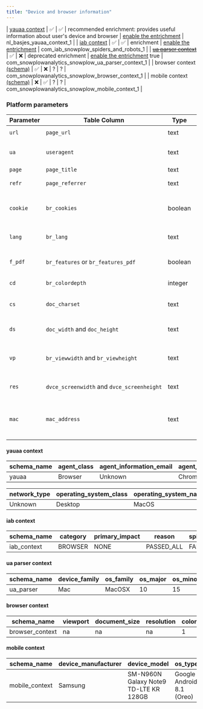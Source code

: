 ```yaml
---
title: "Device and browser information"
---
```


| [yauaa context](/docs/enriching-your-data/available-enrichments/yauaa-enrichment/index.md) | ✅ | ✅ | recommended enrichment: provides useful information about user's device and browser | [enable the entrichment](docs/enriching-your-data/managing-enrichments/ui/#enable-editing-an-enrichment) | nl_basjes_yauaa_context_1 |
| [iab context](/docs/enriching-your-data/available-enrichments/iab-enrichment/) | ✅ | ✅ | enrichment | [enable the entrichment](docs/enriching-your-data/managing-enrichments/ui/#enable-editing-an-enrichment) | com_iab_snowplow_spiders_and_robots_1 |
| [~~ua parser context~~](/docs/enriching-your-data/available-enrichments/ua-parser-enrichment/) | ✅ | ❌ | deprecated enrichment | [enable the entrichment](docs/enriching-your-data/managing-enrichments/ui/#enable-editing-an-enrichment) true | com_snowplowanalytics_snowplow_ua_parser_context_1 |
| browser context [(schema)](https://github.com/snowplow/iglu-central/blob/master/schemas/com.snowplowanalytics.snowplow/browser_context/jsonschema) | ✅ | ❌ | ? | ? | com_snowplowanalytics_snowplow_browser_context_1 |
| mobile context [(schema)](https://github.com/snowplow/iglu-central/tree/master/schemas/com.snowplowanalytics.snowplow/mobile_context/jsonschema) | ❌ | ✅ | ? | ? | com_snowplowanalytics_snowplow_mobile_context_1 |

### Platform parameters

| **Parameter** | **Table Column**                                 | **Type** | **Description**                                               | **Example values**                                                                                                      |
|---------------|---------------------------------------------|----------|---------------------------------------------------------------|-------------------------------------------------------------------------------------------------------------------------|
| `url`         | `page_url`                                  | text     | Page URL                                                      | `http%3A%2F%2Ftest.psybazaar.com%2F2-tarot-cards`                                                                       |
| `ua`          | `useragent`                                 | text     | Useragent                                                     | Mozilla/5.0 (Macintosh; Intel Mac OS X 10.15; rv:105.0) Gecko/20100101 Firefox/105.0                                    |
| `page`        | `page_title`                                | text     | Page title                                                    | `Snowplow%20Behavoral%20Data`                                                                                           |
| `refr`        | `page_referrer`                             | text     | Referrer URL                                                  | `http%3A%2F%2Fwww.snowplow.io%2F`                                                                                       |
| `cookie`      | `br_cookies`                                | boolean  | Does the browser permit cookies?                              | `1`                                                                                                                     |
| `lang`        | `br_lang`                                   | text     | Language the browser is set to                                | `en-US`                                                                                                                 |
| `f_pdf`       | `br_features` or `br_features_pdf`          | boolean  | Adobe PDF plugin installed?                                   | `1`                                                                                                                     |
| `cd`          | `br_colordepth`                             | integer  | Browser color depth                                           | `24`                                                                                                                    |
| `cs`          | `doc_charset`                               | text     | Web page's character encoding                                 | `UTF-8`                                                                                                                 |
| `ds`          | `doc_width` and `doc_height`                | text     | Web page width and height                                     | `1090x1152`                                                                                                             |
| `vp`          | `br_viewwidth` and `br_viewheight`          | text     | Browser viewport width and height                             | `1105x390`                                                                                                              |
| `res`         | `dvce_screenwidth` and `dvce_screenheight`  | text     | Screen / monitor resolution                                   | `1280x1024`                                                                                                             |
| `mac`         | `mac_address`                               | text     | MAC address for the device running the tracker                | `12:34:56:78:9A:BC`                                                                                                     |

#### yauaa context

| schema_name | agent_class | agent_information_email | agent_name | agent_name_version | agent_name_version_major | agent_version | agent_version_major | device_brand | device_class | device_cpu | device_cpu_bits | device_name    | device_version | layout_engine_class | layout_engine_name | layout_engine_name_version | layout_engine_name_version_major | layout_engine_version | layout_engine_version_major  |
|-------------|-------------|-------------------------|------------|--------------------|--------------------------|---------------|---------------------|--------------|--------------|------------|-----------------|----------------|----------------|---------------------|--------------------|----------------------------|----------------------------------|-----------------------|------------------------------|
| yauaa       | Browser     | Unknown                 | Chrome     | Chrome109          | Chrome109                | 109           | 109.00              | Apple        | Desktop      | Intel      | 64              | AppleMacintosh | Demo           | Browser             | Blink              | Blink109                   | Blink109                         | 109                   | 109                          |

| network_type | operating_system_class | operating_system_name | operating_system_name_version | operating_system_name_version_major | operating_system_version | operating_system_version_build | operating_system_version_major | webview_app_name | webview_app_name_version_major | webview_app_version | webview_app_version_major  |
|--------------|------------------------|-----------------------|-------------------------------|-------------------------------------|--------------------------|--------------------------------|--------------------------------|------------------|--------------------------------|---------------------|----------------------------|
| Unknown      | Desktop                | MacOS                 | MacOS>=10.15.7                | MacOS>=10.15                        | >=10.15.7                | ??                             | >=10.15                        | Unknown          | Unknown??                      | ??                  | ??                         |

#### iab context

| schema_name | category | primary_impact | reason     | spider_or_robot  |
|-------------|----------|----------------|------------|------------------|
| iab_context | BROWSER  | NONE           | PASSED_ALL | FALSE            |


#### ua parser context

| schema_name | device_family | os_family | os_major | os_minor | os_patch | os_patch_minor | os_version    | useragent_family | useragent_major | useragent_minor | useragent_patch | useragent_version  |
|-------------|---------------|-----------|----------|----------|----------|----------------|---------------|------------------|-----------------|-----------------|-----------------|--------------------|
| ua_parser   | Mac           | MacOSX    | 10       | 15       | 7        | [NULL]         | MacOSX10.15.7 | Chrome           | 110             | 0               | 0               | Chrome110.0.0      |
#### browser context

| schema_name     | viewport | document_size | resolution | color_depth | device_pixel_ratio | cookies_enabled | online | browser_language | document_language | webdriver | device_memory | hardware_concurrency | tab_id  |
|-----------------|----------|---------------|------------|-------------|--------------------|-----------------|--------|------------------|-------------------|-----------|---------------|----------------------|---------|
| browser_context | na       | na            | na         | 1           | 1                  | TRUE            | TRUE   | na               | na                | TRUE      | 1             | 1                    | na      |


#### mobile context

| schema_name    | device_manufacturer | device_model                          | os_type                   | os_version | android_idfa                         | apple_idfa | apple_idfv | carrier | open_idfa | network_technology | network_type | physical_memory | system_available_memory | app_available_memory | battery_level | battery_state | low_power_mode | available_storage | total_storage   | is_portrait| resolution | scale | language | app_set_id | app_set_id_scope |
|----------------|---------------------|---------------------------------------|---------------------------|------------|--------------------------------------|------------|------------|---------|-----------|--------------------|--------------|-----------------|-------------------------|----------------------|---------------|---------------|----------------|-------------------|-----------------|----------------|-------------------|-----------------|---------------|-------|-
| mobile_context | Samsung             | SM-N960N Galaxy Note9 TD-LTE KR 128GB | Google Android 8.1 (Oreo) | 8.10       | 00000000-0000-0000-0000-000000000000 | na         | na         | Unknown | na        | 2G                 | wifi         | 1               | 1                       | 1                    | 42            | charging      | TRUE           | 1                 | 128,000,000,000 | TRUE  |1440x2960 | 1 | | |
